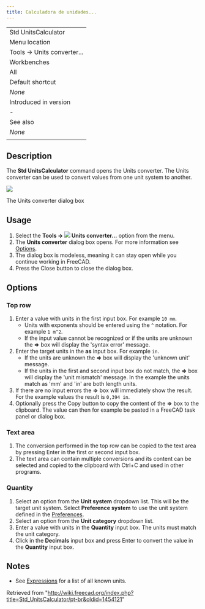 ```yaml
---
title: Calculadora de unidades...
---
```

|  |
| --- |
| Std UnitsCalculator |
| Menu location |
| Tools → Units converter... |
| Workbenches |
| All |
| Default shortcut |
| *None* |
| Introduced in version |
| - |
| See also |
| *None* |
|  |

## Description

The **Std UnitsCalculator** command opens the Units converter. The Units converter can be used to convert values from one unit system to another.

![](/images/Std_UnitsCalculator_Dialog.png)

The Units converter dialog box

## Usage

1. Select the **Tools → ![](/images/Std_UnitsCalculator.svg) Units converter...** option from the menu.
2. The **Units converter** dialog box opens. For more information see [Options](#Options).
3. The dialog box is modeless, meaning it can stay open while you continue working in FreeCAD.
4. Press the Close button to close the dialog box.

## Options

### Top row

1. Enter a value with units in the first input box. For example `10 mm`.
   * Units with exponents should be entered using the `^` notation. For example `1 m^2`.
   * If the input value cannot be recognized or if the units are unknown the **=>** box will display the 'syntax error' message.
2. Enter the target units in the **as** input box. For example `in`.
   * If the units are unknown the **=>** box will display the 'unknown unit' message.
   * If the units in the first and second input box do not match, the **=>** box will display the 'unit mismatch' message. In the example the units match as 'mm' and 'in' are both length units.
3. If there are no input errors the **=>** box will immediately show the result. For the example values the result is `0,394 in`.
4. Optionally press the Copy button to copy the content of the **=>** box to the clipboard. The value can then for example be pasted in a FreeCAD task panel or dialog box.

### Text area

1. The conversion performed in the top row can be copied to the text area by pressing Enter in the first or second input box.
2. The text area can contain multiple conversions and its content can be selected and copied to the clipboard with Ctrl+C and used in other programs.

### Quantity

1. Select an option from the **Unit system** dropdown list. This will be the target unit system. Select **Preference system** to use the unit system defined in the [Preferences](/Preferences_Editor#Units "Preferences Editor").
2. Select an option from the **Unit category** dropdown list.
3. Enter a value with units in the **Quantity** input box. The units must match the unit category.
4. Click in the **Decimals** input box and press Enter to convert the value in the **Quantity** input box.

## Notes

* See [Expressions](/Expressions#Units "Expressions") for a list of all known units.

Retrieved from "<http://wiki.freecad.org/index.php?title=Std_UnitsCalculator/pt-br&oldid=1454121>"
